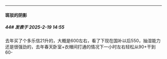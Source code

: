 ﻿
*****

####  斑驳的阴影  
##### 44#       发表于 2025-2-19 14:55

去年买了个多乐信21升的，大概是600左右，看了下现在国补以后550，抽湿能力还是很强劲的，去年春天卧室+衣帽间打通的情况下一小时左右轻松从90+干到60-

